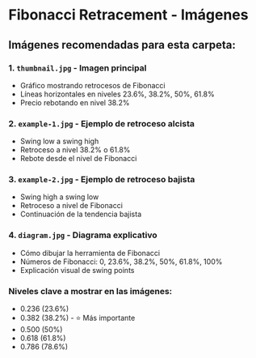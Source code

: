 # Fibonacci Retracement - Imágenes

## Imágenes recomendadas para esta carpeta:

### 1. `thumbnail.jpg` - Imagen principal
- Gráfico mostrando retrocesos de Fibonacci
- Líneas horizontales en niveles 23.6%, 38.2%, 50%, 61.8%
- Precio rebotando en nivel 38.2%

### 2. `example-1.jpg` - Ejemplo de retroceso alcista
- Swing low a swing high
- Retroceso a nivel 38.2% o 61.8%
- Rebote desde el nivel de Fibonacci

### 3. `example-2.jpg` - Ejemplo de retroceso bajista
- Swing high a swing low
- Retroceso a nivel de Fibonacci
- Continuación de la tendencia bajista

### 4. `diagram.jpg` - Diagrama explicativo
- Cómo dibujar la herramienta de Fibonacci
- Números de Fibonacci: 0, 23.6%, 38.2%, 50%, 61.8%, 100%
- Explicación visual de swing points

### Niveles clave a mostrar en las imágenes:
- 0.236 (23.6%)
- 0.382 (38.2%) - ⭐ Más importante
- 0.500 (50%)
- 0.618 (61.8%)
- 0.786 (78.6%)